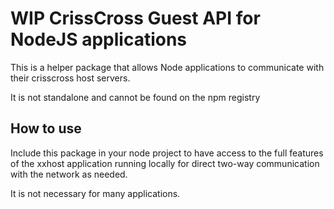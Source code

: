 # WIP CrissCross Guest API for NodeJS applications
This is a helper package that allows Node applications to communicate with their
crisscross host servers.

It is not standalone and cannot be found on the npm registry

## How to use
Include this package in your node project to have access to the full features of
the xxhost application running locally for direct two-way communication with the
network as needed.

It is not necessary for many applications.
